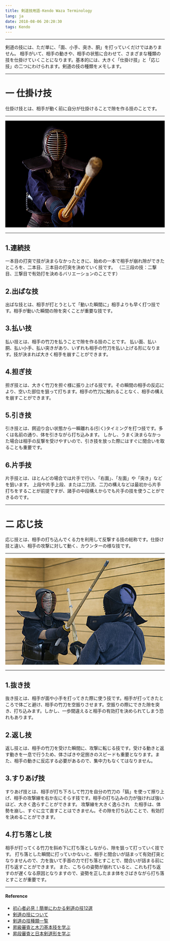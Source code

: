 ```yaml
---
title: 剣道技用語-Kendo Waza Terminology
lang: ja
date: 2018-08-06 20:20:30
tags: Kendo
---
```


--------------------------------- 
剣道の技には、ただ単に、「面、小手、突き、胴」を打っていくだけではありません。
相手がいて、相手の動きや、相手の状態に合わせて、さまざまな種類の技を仕掛けていくことになります。基本的には、大きく「仕掛け技」と「応じ技」の二つにわけられます。剣道の技の種類をメモします。

--------------------------------- 
# 一 仕掛け技
仕掛け技とは、相手が動く前に自分が仕掛けることで隙を作る技のことです。

--------------------------------- 

![W](/image/Kendo/Kendo-1.jpg)

--------------------------------- 
##  1.連続技
一本目の打突で技が決まらなかったときに、始めの一本で相手が崩れ隙ができたところを、二本目、三本目の打突を決めていく技です。
（二三段の技：二撃目、三撃目で有効打を決めるバリエーションのことです）
##  2.出ばな技
出ばな技とは、相手が打とうとして「動いた瞬間に」相手よりも早く打つ技です。相手が動いた瞬間の隙を突くことが重要な技です。
##  3.払い技
払い技とは、相手の竹刀を払うことで隙を作る技のことです。
払い面、払い胴、払い小手、払い突きがあり、いずれも相手の竹刀を払い上げる形になります。技が決まれば大きく相手を崩すことができます。
##  4.担ぎ技
担ぎ技とは、大きく竹刀を担ぐ様に振り上げる技です。その瞬間の相手の反応により、空いた部位を狙って打ちます。相手の竹刀に触れることなく、相手の構えを崩すことができます。
##  5.引き技
引き技とは、鍔迫り合い状態から一瞬離れる(引く)タイミングを打つ技です。多くは名前の通り、体を引きながら打ち込みます。
しかし、うまく決まらなかった場合は相手の反撃を受けやすいので、引き技を放った際にはすぐに間合いを取ることも重要です。
##  6.片手技
片手技とは、ほとんどの場合では片手で行い、「右面」、「左面」や「突き」などを狙います。
上段や片手上段、または二刀流、二刀の構えなどは最初から片手打ちをすることが前提ですが、諸手の中段構えからでも片手の技を使うことができるのです。

--------------------------------- 
# 二 応じ技
応じ技とは、相手の打ち込んでくる力を利用して反撃する技の総称です。仕掛け技と違い、相手の攻撃に対して動く、カウンターの様な技です。

--------------------------------- 

![W](/image/Kendo/Kendo-2.jpg)

--------------------------------- 
## 1.抜き技
抜き技とは、相手が面や小手を打ってきた際に使う技です。相手が打ってきたところで体ごと避け、相手の竹刀を空振りさせます。空振りの際にできた隙を突き、打ち込みます。しかし、一歩間違えると相手の有効打を決められてしまう恐　れもあります。
## 2.返し技
返し技とは、相手の竹刀を受けた瞬間に、攻撃に転じる技です。受ける動きと返す動きを一息で行うため、体さばきや足捌きのスピードも重要となります。また、相手の動きに反応する必要があるので、集中力もなくてはなりません。
## 3.すりあげ技
すりあげ技とは、相手が打ち下ろして竹刀を自分の竹刀の「鎬」を使って擦り上げ、相手の攻撃線を右か左にそらす技です。相手の打ち込みの力が強ければ強いほど、大きく逸らすことができます。
攻撃線を大きく逸らされ　た相手は、体勢を崩し、すぐに立て直すことはできません。その隙を打ち込むことで、有効打を決めることができます。
## 4.打ち落とし技
相手が打ってくる竹刀を斜め下に打ち落としながら、隙を狙って打っていく技です。
打ち落とした瞬間に打っていかないと、相手と間合いが詰まって有効打突となりませんので、力を抜いて手首の力で打ち落とすことで、間合いが詰まる前に打ち返すことができます。
また、こちらの姿勢が崩れていると、これも打ち返すのが遅くなる原因となりますので、姿勢を正したまま体をさばきながら打ち落とすことが重要です。

----------------------------------------  

#### Reference

- [初心者必見！簡単にわかる剣道の技12選](https://sposhiru.com/86012#-6 "Title") 
- [剣道の技について](https://www.budosuki.com/category23/entry101.html "Title") 
- [剣道の技種類一覧](https://budo-kendo.com/kendo-waza-list-general "Title") 
- [昇級審査と木刀基本技を学ぶ](https://kendopark.jp/kenjoy/kyu-exam "Title") 
- [昇段審査と日本剣道形を学ぶ](https://kendopark.jp/kenjoy/nihonkendogata-method "Title") 